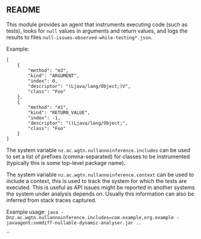 ## README

This module provides an agent that instruments executing code (such as tests), looks for `null` values in arguments and return values, and logs the results to files `null-issues-observed-while-testing*.json`.

Example:

    [
        {
            "method": "m3",
            "kind": "ARGUMENT",
            "index": 0,
            "descriptor": "(Ljava/lang/Object;)V",
            "class": "Foo"
        },
        {
            "method": "m1",
            "kind": "RETURN_VALUE",
            "index": -1,
            "descriptor": "()Ljava/lang/Object;",
            "class": "Foo"
        }
    ]


The system variable `nz.ac.wgtn.nullannoinference.includes` can be used to set a list of prefixes (comma-separated) for classes to be instrumented (typically this is some top-level package name). 

The system variable `nz.ac.wgtn.nullannoinference.context` can be used to include a context, this is used to track the system for which the tests
are executed. This is useful as API issues might be reported in another systems the system under analysis depends on. Usually this
information can also be inferred from stack traces captured. 

Example usage: `java -Dnz.ac.wgtn.nullannoinference.includes=com.example,org.example -javaagent:semdiff-nullable-dynamic-analyser.jar .. `

``



